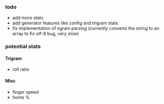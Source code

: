 ### todo
- add more stats
- add generator features like config and trigram stats
- fix implementation of ngram parsing (currently converts the string to an array to fix utf-8 bug, very slow)

### potential stats

#### Trigram
- roll ratio

#### Misc
- finger speed
- home %
